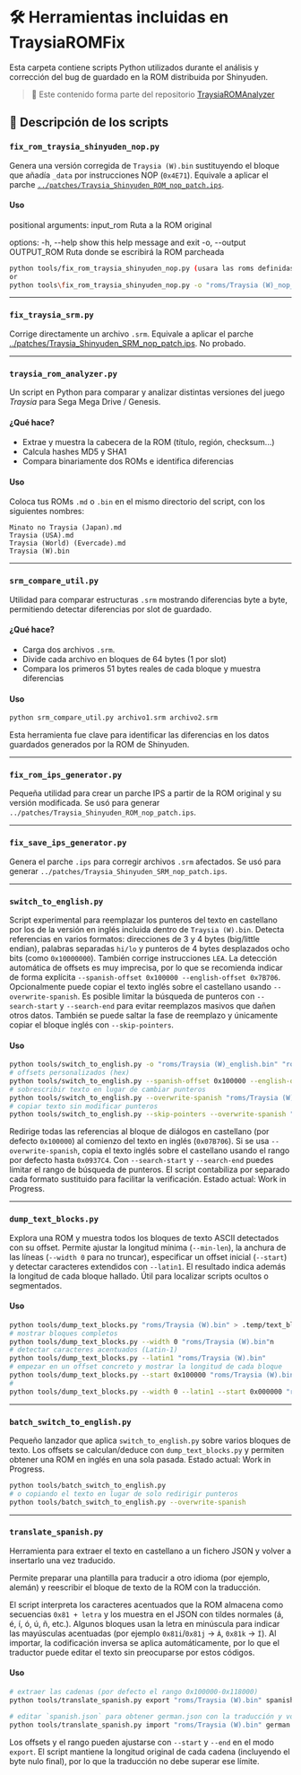 # 🛠️ Herramientas incluidas en TraysiaROMFix

Esta carpeta contiene scripts Python utilizados durante el análisis y corrección del bug de guardado en la ROM distribuida por Shinyuden.

> 🔗 Este contenido forma parte del repositorio [TraysiaROMAnalyzer](https://github.com/arcanbytes/TraysiaROMAnalyzer)

## 📄 Descripción de los scripts

### `fix_rom_traysia_shinyuden_nop.py`
Genera una versión corregida de `Traysia (W).bin` sustituyendo el bloque que añadía `_data` por instrucciones NOP (`0x4E71`). Equivale a aplicar el parche [`../patches/Traysia_Shinyuden_ROM_nop_patch.ips`](../patches/Traysia_Shinyuden_ROM_nop_patch.ips).

#### Uso

positional arguments:
  input_rom             Ruta a la ROM original

options:
  -h, --help            show this help message and exit
  -o, --output OUTPUT_ROM
                        Ruta donde se escribirá la ROM parcheada

```bash
python tools/fix_rom_traysia_shinyuden_nop.py (usara las roms definidas por defecto de la carpeta roms)
or
python tools\fix_rom_traysia_shinyuden_nop.py -o "roms/Traysia (W)_nop_patch.bin" "roms/Traysia (W).bin" 
```


---

### `fix_traysia_srm.py`
Corrige directamente un archivo `.srm`. Equivale a aplicar el parche [../patches/Traysia_Shinyuden_SRM_nop_patch.ips](../patches/Traysia_Shinyuden_SRM_nop_patch.ips). No probado.

---

### `traysia_rom_analyzer.py`

Un script en Python para comparar y analizar distintas versiones del juego *Traysia* para Sega Mega Drive / Genesis. 

#### ¿Qué hace?
- Extrae y muestra la cabecera de la ROM (título, región, checksum...)
- Calcula hashes MD5 y SHA1
- Compara binariamente dos ROMs e identifica diferencias

#### Uso
Coloca tus ROMs `.md` o `.bin` en el mismo directorio del script, con los siguientes nombres:
```
Minato no Traysia (Japan).md
Traysia (USA).md
Traysia (World) (Evercade).md
Traysia (W).bin
```
---

### `srm_compare_util.py`

Utilidad para comparar estructuras `.srm` mostrando diferencias byte a byte, permitiendo detectar diferencias por slot de guardado.

#### ¿Qué hace?
- Carga dos archivos `.srm`. 
- Divide cada archivo en bloques de 64 bytes (1 por slot)
- Compara los primeros 51 bytes reales de cada bloque y muestra diferencias

#### Uso
```bash
python srm_compare_util.py archivo1.srm archivo2.srm
```

Esta herramienta fue clave para identificar las diferencias en los datos guardados generados por la ROM de Shinyuden.

---

### `fix_rom_ips_generator.py`
Pequeña utilidad para crear un parche IPS a partir de la ROM original y su versión modificada. Se usó para generar `../patches/Traysia_Shinyuden_ROM_nop_patch.ips`.

---

### `fix_save_ips_generator.py`
Genera el parche `.ips` para corregir archivos `.srm` afectados. Se usó para generar `../patches/Traysia_Shinyuden_SRM_nop_patch.ips`.

---

### `switch_to_english.py`

Script experimental para reemplazar los punteros del texto en castellano por los de la versión en inglés incluida dentro de `Traysia (W).bin`.
Detecta referencias en varios formatos: direcciones de 3 y 4 bytes (big/little endian), palabras separadas `hi/lo` y punteros de 4 bytes desplazados ocho bits (como `0x10000000`). También corrige instrucciones `LEA`.
La detección automática de offsets es muy imprecisa, por lo que se recomienda indicar de forma explícita `--spanish-offset 0x100000 --english-offset 0x7B706`.
Opcionalmente puede copiar el texto inglés sobre el castellano usando `--overwrite-spanish`.
Es posible limitar la búsqueda de punteros con `--search-start` y `--search-end` para evitar reemplazos masivos que dañen otros datos. También se puede saltar la fase de reemplazo y únicamente copiar el bloque inglés con `--skip-pointers`.

#### Uso

```bash
python tools/switch_to_english.py -o "roms/Traysia (W)_english.bin" "roms/Traysia (W).bin"
# offsets personalizados (hex)
python tools/switch_to_english.py --spanish-offset 0x100000 --english-offset 0x7B706 "roms/Traysia (W).bin"
# sobrescribir texto en lugar de cambiar punteros
python tools/switch_to_english.py --overwrite-spanish "roms/Traysia (W).bin"
# copiar texto sin modificar punteros
python tools/switch_to_english.py --skip-pointers --overwrite-spanish "roms/Traysia (W).bin"
```

Redirige todas las referencias al bloque de diálogos en castellano (por defecto `0x100000`) al comienzo del texto en inglés (`0x07B706`). Si se usa `--overwrite-spanish`, copia el texto inglés sobre el castellano usando el rango por defecto hasta `0x0937C4`. Con `--search-start` y `--search-end` puedes limitar el rango de búsqueda de punteros. El script contabiliza por separado cada formato sustituido para facilitar la verificación. Estado actual: Work in Progress.

---

### `dump_text_blocks.py`

Explora una ROM y muestra todos los bloques de texto ASCII detectados con su offset. Permite ajustar la longitud mínima (`--min-len`), la anchura de las líneas (`--width 0` para no truncar), especificar un offset inicial (`--start`) y detectar caracteres extendidos con `--latin1`. El resultado indica además la longitud de cada bloque hallado. Útil para localizar scripts ocultos o segmentados.

#### Uso
```bash
python tools/dump_text_blocks.py "roms/Traysia (W).bin" > .temp/text_blocks.txt
# mostrar bloques completos
python tools/dump_text_blocks.py --width 0 "roms/Traysia (W).bin"n
# detectar caracteres acentuados (Latin-1)
python tools/dump_text_blocks.py --latin1 "roms/Traysia (W).bin"
# empezar en un offset concreto y mostrar la longitud de cada bloque
python tools/dump_text_blocks.py --start 0x100000 "roms/Traysia (W).bin"
#
python tools/dump_text_blocks.py --width 0 --latin1 --start 0x000000 "roms/Traysia (W).bin" > .temp/text_blocks.txt
```
---

### `batch_switch_to_english.py`

Pequeño lanzador que aplica `switch_to_english.py` sobre varios bloques de texto.
Los offsets se calculan/deduce con `dump_text_blocks.py` y permiten obtener una ROM en inglés en una sola pasada. Estado actual: Work in Progress.

```bash
python tools/batch_switch_to_english.py
# o copiando el texto en lugar de solo redirigir punteros
python tools/batch_switch_to_english.py --overwrite-spanish
```

---

### `translate_spanish.py`

Herramienta para extraer el texto en castellano a un fichero JSON y volver a insertarlo una vez traducido.

Permite preparar una plantilla para traducir a otro idioma (por ejemplo, alemán) y reescribir el bloque de texto de la ROM con la traducción.

El script interpreta los caracteres acentuados que la ROM almacena como
secuencias `0x81 + letra` y los muestra en el JSON con tildes normales
(á, é, í, ó, ú, ñ, etc.). Algunos bloques usan la letra en minúscula para
indicar las mayúsculas acentuadas (por ejemplo `0x81i`/`0x81j` → `Á`,
`0x81k` → `Í`).
Al importar, la codificación inversa se aplica automáticamente, por lo que el
traductor puede editar el texto sin preocuparse por estos códigos.

#### Uso

```bash
# extraer las cadenas (por defecto el rango 0x100000-0x118000)
python tools/translate_spanish.py export "roms/Traysia (W).bin" spanish.json

# editar `spanish.json` para obtener german.json con la traducción y volver a insertarla
python tools/translate_spanish.py import "roms/Traysia (W).bin" german.json "roms/Traysia (DE).bin"
```

Los offsets y el rango pueden ajustarse con `--start` y `--end` en el modo `export`. El script mantiene la longitud original de cada cadena (incluyendo el byte nulo final), por lo que la traducción no debe superar ese límite.

